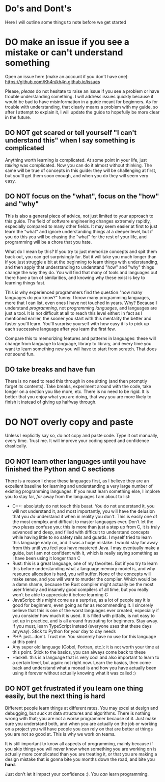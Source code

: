 # Do's and Dont's
Here I will outline some things to note before we get started

# DO make an issue if you see a mistake or can't understand something
Open an issue here (make an account if you don't have one): https://github.com/Kh4n/kh4n.github.io/issues

Please, *please* do not hesitate to raise an issue if you see a problem or have trouble understanding something. I will address issues quickly because it would be bad to have misinformation in a guide meant for beginners. As for trouble with understanding, that clearly means a problem with my guide, so after I attempt to explain it, I will update the guide to hopefully be more clear in the future.

## DO NOT get scared or tell yourself "I can't understand this" when I say something is complicated
Anything worth learning is complicated. At some point in your life, just *talking* was complicated. Now you can do it almost without thinking. The same will be true of concepts in this guide: they will be challenging at first, but you'll get them soon enough, and when you do they will seem very easy.

## DO NOT focus on the "what", focus on the "how" and "why"
This is also a general piece of advice, not just limited to your approach to this guide. The field of software engineering changes extremely rapidly, especially compared to many other fields. It may seem easier at first to just learn the "what" and ignore understanding things at a deeper level, but if you do this you will be chasing the "what" for the rest of your life, and programming will be a chore that you hate.

What do I mean by this? If you try to just memorize concepts and spit them back out, you can get surprisingly far. But it will take you much longer than if you just struggle a bit at the beginning to learn things with understanding, and then apply that understanding to understand "how" and "why" things change the way they do. You will find that many of tools and languages out there have a ton of similarities, and knowing why these exist is key to learning things fast.

This is why experienced programmers find the question "how many languages do you know?" funny: I know many programming languages, more that I can list, even ones I have not touched in years. Why? Because I understand *programming*, not *programming languages*, and languages are just a tool. It is not difficult at all to reach this level either: in fact as I mentioned earlier, the sooner you start with this mentality the better and faster you'll learn. You'll surprise yourself with how easy it is to pick up each successive language after you learn the first few.

Compare this to memorizing features and patterns in languages: these will change from language to language, library to library, and every time you want to learn something new you will have to start from scratch. That does *not* sound fun.

## DO take breaks and have fun
There is no need to read this through in one sitting (and then promptly forget its contents). Take breaks, experiment around with the code, take longer on a section you like more, etc. There is no need to be rigid. It is better that you enjoy what you are doing, that way you are more likely to finish it instead of giving up halfway through.

# DO NOT overly copy and paste
Unless I explicitly say so, do not copy and paste code. Type it out manually, every time. Trust me. It will improve your coding speed and confidence drastically.

## DO NOT learn other languages until you have finished the Python and C sections
There is a reason I chose these languages first, as I believe they are an excellent baseline for learning and understanding a very large number of existing programming languages. If you must learn something else, I implore you to stay far, *far* away from the languages I am about to list:

- C++: absolutely do not touch this beast. You do not understand it, you will not understand it, and most importantly, you will have the delusion that you *do* understand it when in reality you don't. This is easily one of the most complex and difficult to master languages ever. Don't let the two pluses confuse you: this is more than just a step up from C, it is truly advanced and deep, and filled with difficult to understand concepts while having little to no safety rails and guards. I myself tried to learn this language early on, and it was a huge mistake. I would stay far away from this until you feel you have mastered Java. I may eventually make a guide, but I am not confident with it, which is really saying something as I have been using it longer than C
- Rust: this is a great language, one of my favorites. But if you try to learn this before understanding what a language memory model is, and why resource allocation is hard, you *will* suffer. None of the concepts will make sense, and you will want to murder the compiler. Which would be a damn shame, because the Rust compiler might actually be the most user friendly and insanely good compilers of all time, but you really won't be able to appreciate it before learning C
- JavaScript: this might come as a surprise, as a lot of people say it is good for beginners, even going as far as recommending it. I sincerely believe that this is one of the worst languages ever created, especially if you consider how much it is used. It is filled with pitfalls, is not easy to set up in practice, and is all around frustrating for beginners. Stay away. If you must, learn TypeScript instead (everyone uses that these days anyway). Stick to Python for your day to day needs
- PHP: just...don't. Trust me. You sincerely have no use for this language at this point
- Any super old language (Cobol, Fortran, etc.): it is not worth your time at this point. Stick to the basics, you can always come back to these
- Haskell: this is a language that is very cool and also important to learn to a certain level, but again: not right now. Learn the basics, then come back and understand what a monad is and how you have actually been using it forever without actually knowing what it was called :)

## DO NOT get frustrated if you learn one thing easily, but the next thing is hard
Different people learn things at different rates. You may excel at design and debugging, but suck at data structures and algorithms. There is nothing wrong with that; you are not a worse programmer because of it. Just make sure you understand both, and when you are actually on the job or working on a project you will have people you can rely on that are better at things you are not so good at. This is why we work on teams. 

It is still important to know all aspects of programming, mainly because if you skip things you will never know when something you are working on is actually more complicated than you are treating it, or that you are making a design mistake that is gonna bite you months down the road, and bite you **hard**. 

Just don't let it impact your confidence :). You *can* learn programming.